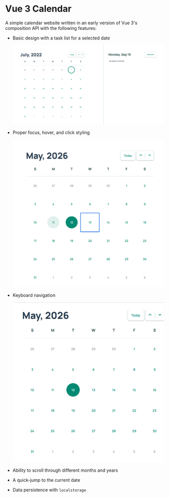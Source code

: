 # Vue 3 Calendar

A simple calendar website written in an early version of Vue 3's composition API with the following features:

- Basic design with a task list for a selected date
    
    ![July 1st 2022 selected with a tasklist sidebar indicating "No items in the list"](./readme_assets/main.png)

- Proper focus, hover, and click styling 

    ![Three dates with different styling based on focus, hover, or selected](./readme_assets/keyboard_states.png)

- Keyboard navigation

  ![A user navigation through pages using their keyboard](./readme_assets/keyboard_nav.gif)

- Ability to scroll through different months and years
- A quick-jump to the current date
- Data persistence with `localstorage`
